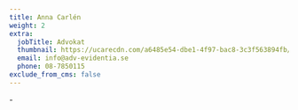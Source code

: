```yaml
---
title: Anna Carlén
weight: 2
extra:
  jobTitle: Advokat
  thumbnail: https://ucarecdn.com/a6485e54-dbe1-4f97-bac8-3c3f563894fb/
  email: info@adv-evidentia.se
  phone: 08-7850115
exclude_from_cms: false
---
```

\-
